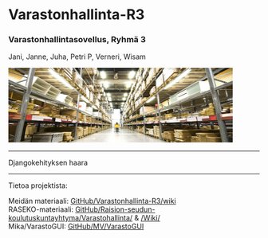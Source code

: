 # Varastonhallinta-R3
### Varastonhallintasovellus, Ryhmä 3
Jani, Janne, Juha, Petri P, Verneri, Wisam

<img src="https://github.com/janlevea-git/Varastonhallinta-R3/blob/main/Documents/warehouses.jpg" 
alt="Varasto" width="450px" height="150px">

***
Djangokehityksen haara
***

Tietoa projektista:

Meidän materiaali:
[GitHub/Varastonhallinta-R3/wiki](https://github.com/janlevea/Varastonhallinta-R3/wiki)
<br/>
RASEKO-materiaali:
[GitHub/Raision-seudun-koulutuskuntayhtyma/Varastohallinta/](https://github.com/Raision-seudun-koulutuskuntayhtyma/Varastohallinta/) & [/Wiki/](https://github.com/Raision-seudun-koulutuskuntayhtyma/Varastohallinta/wiki)
<br/>
Mika/VarastoGUI:
[GitHub/MV/VarastoGUI](https://github.com/MikaVainio/VarastoGUI)
